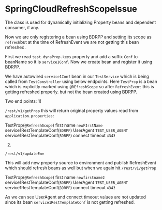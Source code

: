 # SpringCloudRefreshScopeIssue

 The class is used for dynamically initializing Property beans and dependent consumer, if any.
 
 
 Now we are only registering a bean using BDRPP and setting its scope as `refresh`but at the time of RefreshEvent we are not getting this bean refreshed.
 
 First we read `test.dynaProp.keys` property and add a suffix `Conf` to beanName so it is `service1Conf`. Now we create bean and register it using BDRPP.
 
 We have autowired `service1Conf` bean in our `TestService` which is being called from `TestConstroller` using below endpoints. 
 Here `TestProp` is a bean which is explicitly marked using `@REfreshScope` so after `RefreshEvent` this is getting refreshed properly. but not the bean created using BDRPP.
 
 Two end points:
 1) 
 
 `/rest/v1/getProp`
 this will return original property values read from `application.properties`:
 
 TestProp(`@RefreshScope`) first name               `newFIrstName` <br />
   service1RestTemplateConf(`BDRPP`) UserAgent       `TEST_USER_AGENT`   <br />
  service1RestTemplateConf(`BDRPP`) connect timeout   `4343` <br />
 
 2)
 `/rest/v1/updateEnv`
 
 This will add new property source to environment and publish RefreshEvent which should refresh beans as well
 but when we again hit
 `/rest/v1/getProp`
 
 TestProp(`@RefreshScope`) first name               `newfirstname2`  <br />
  service1RestTemplateConf(`BDRPP`) UserAgent       `TEST_USER_AGENT` <br />
 service1RestTemplateConf(`BDRPP`) connect timeout   `4343` <br />
 
 
 As we can see UserAgent and connect timeout values are not updated since its bean `service1RestTemplateConf` is not getting refreshed.